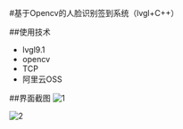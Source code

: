 #基于Opencv的人脸识别签到系统（lvgl+C++）

##使用技术
- lvgl9.1
- opencv
- TCP
- 阿里云OSS

##界面截图
![1](https://github.com/user-attachments/assets/3b916c44-1230-44ba-9d9f-142ab059672a)

![2](https://github.com/user-attachments/assets/8a2fd9a9-37fd-4859-9f7a-44828334eabe)

